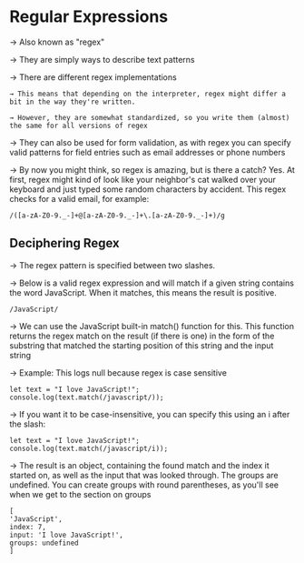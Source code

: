 # Regular Expressions

→ Also known as "regex"

→ They are simply ways to describe text patterns

→ There are different regex implementations

    → This means that depending on the interpreter, regex might differ a bit in the way they're written. 
    
    → However, they are somewhat standardized, so you write them (almost) the same for all versions of regex

→ They can also be used for form validation, as with regex you can specify valid patterns for field entries such as email addresses or phone numbers

→ By now you might think, so regex is amazing, but is there a catch?  Yes. At first, regex might kind of look like your neighbor's cat walked over your keyboard and just typed some random characters by accident. This regex checks for a valid email, for example:


    /([a-zA-Z0-9._-]+@[a-zA-Z0-9._-]+\.[a-zA-Z0-9._-]+)/g

## Deciphering Regex 

→ The regex pattern is specified between two slashes. 

→ Below is a valid regex expression and will match if a given string contains the word JavaScript. When it matches, this means the result is positive. 

    /JavaScript/
    
→ We can use the JavaScript built-in match() function for this. This function returns the regex match on the result (if there is one) in the form of the substring that matched the starting position of this string and the input string

→ Example: This logs null because regex is case sensitive

  
    let text = "I love JavaScript!";
    console.log(text.match(/javascript/));


→ If you want it to be case-insensitive, you can specify this using an i after the slash:

  
    let text = "I love JavaScript!";
    console.log(text.match(/javascript/i));
  

→ The result is an object, containing the found match and the index it started on, as well as the input that was looked through. The groups are undefined. You can create groups with round parentheses, as you'll see when we get to the section on groups

    [
    'JavaScript',
    index: 7,
    input: 'I love JavaScript!',
    groups: undefined
    ]




